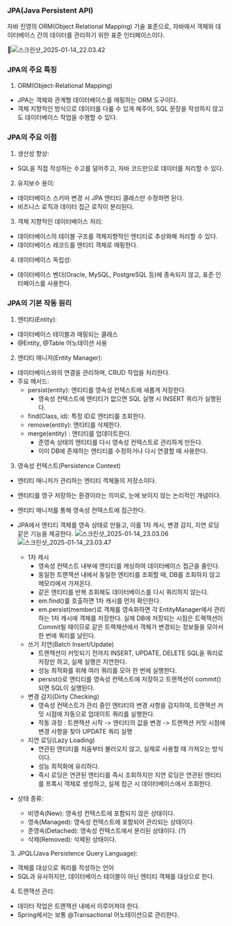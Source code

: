 ### JPA(Java Persistent API)
자바 진영의 ORM(Object Relational Mapping) 기술 표준으로, 자바에서 객체와 데이터베이스 간의 데이터를 관리하기 위한 표준 인터페이스이다.

![스크린샷_2025-01-14_22.03.42](/uploads/ff99bbf0ce97901d5111764da9d3828e/스크린샷_2025-01-14_22.03.42.png)

### JPA의 주요 특징
1. ORM(Object-Relational Mapping)
- JPA는 객체와 관계형 데이터베이스를 매핑하는 ORM 도구이다.
- 객체 지향적인 방식으로 데이터를 다룰 수 있게 해주어, SQL 문장을 작성하지 않고도 데이터베이스 작업을 수행할 수 있다.

### JPA의 주요 이점
1. 생산성 향상:
- SQL을 직접 작성하는 수고를 덜어주고, 자바 코드만으로 데이터를 처리할 수 있다.
2. 유지보수 용이:
- 데이터베이스 스키마 변경 시 JPA 엔티티 클래스만 수정하면 된다.
- 비즈니스 로직과 데이터 접근 로직이 분리된다.
3. 객체 지향적인 데이터베이스 처리:
- 데이터베이스의 테이블 구조를 객체지향적인 엔티티로 추상화해 처리할 수 있다.
- 데이터베이스 레코드를 엔티티 객체로 매핑한다.
4. 데이터베이스 독립성:
- 데이터베이스 벤더(Oracle, MySQL, PostgreSQL 등)에 종속되지 않고, 표준 인터페이스를 사용한다.

### JPA의 기본 작동 원리
1. 엔티티(Entity):
- 데이터베이스 테이블과 매핑되는 클래스
- @Entity, @Table 어노테이션 사용

2. 엔티티 매니저(Entity Manager):
* 데이터베이스와의 연결을 관리하며, CRUD 작업을 처리한다.
* 주요 메서드:
    - persist(entity): 엔티티를 영속성 컨텍스트에 새롭게 저장한다.
        + 영속성 컨텍스트에 엔티티가 없으면 SQL 실행 시 INSERT 쿼리가 실행된다.
    - find(Class<T>, id): 특정 ID로 엔티티를 조회한다.
    - remove(entity): 엔티티를 삭제한다.
    - merge(entity) : 엔티티를 업데이트한다.
        + 준영속 상태의 엔티티를 다시 영속성 컨텍스트로 관리하게 만든다.
        + 이미 DB에 존재하는 엔티티를 수정하거나 다시 연결할 때 사용한다.

3. 영속성 컨텍스트(Persistence Context)
* 엔티티 매니저가 관리하는 엔티티 객체들의 저장소이다.
* 엔티티를 영구 저장하는 환경이라는 의미로, 눈에 보이지 않는 논리적인 개념이다.
* 엔티티 매니저를 통해 영속성 컨텍스트에 접근한다.
* JPA에서 엔티티 객체를 영속 상태로 만들고, 이를 1차 캐시, 변경 감지, 지연 로딩 같은 기능을 제공한다.
![스크린샷_2025-01-14_23.03.06](/uploads/2ccb6b91d72c35cb4949e8f6ba135df6/스크린샷_2025-01-14_23.03.06.png)
![스크린샷_2025-01-14_23.03.47](/uploads/92c0e1211b11991f295df4572bf0ce88/스크린샷_2025-01-14_23.03.47.png)
    - 1차 캐시
        + 영속성 컨텍스트 내부에 엔티티를 캐싱하여 데이터베이스 접근을 줄인다.
        + 동일한 트랜잭션 내에서 동일한 엔티티를 조회할 때, DB를 조회하지 않고 메모리에서 가져온다.
        + 같은 엔티티를 반복 조회해도 데이터베이스를 다시 쿼리하지 않는다.
        + em.find()를 호출하면 1차 캐시를 먼저 확인한다.
        + em.persist(member)로 객체를 영속화하면 각 EntityManager에서 관리하는 1차 캐시에 객체를 저장한다. 실제 DB에 저장되는 시점은 트랙잭션이 Commit될 때이므로 같은 트랙재션에서 객체가 변경되는 정보들을 모아서 한 번에 쿼리를 날린다.
    - 쓰기 지연(Batch Insert/Update)
        + 트랜잭션이 커밋되기 전까지 INSERT, UPDATE, DELETE SQL을 쿼리로 저장만 하고, 실제 실행은 지연한다.
        + 성능 최적화를 위해 여러 쿼리를 모아 한 번에 실행한다.
        + persist()로 엔티티를 영속성 컨텍스트에 저장하고 트랜잭션이 commit()되면 SQL이 실행된다.
    - 변경 감지(Dirty Checking)
        + 영속성 컨텍스트가 관리 중인 엔티티의 변경 사항을 감지하여, 트랜잭션 커밋 시점에 자동으로 업데이트 쿼리를 실행한다.
        + 작동 과정 : 트랜잭션 시작 -> 엔티티의 값을 변경 -> 트랜잭션 커밋 시점에 변경 사항을 찾아 UPDATE 쿼리 실행
    - 지연 로딩(Lazy Loading)
        + 연관된 엔티티를 처음부터 불러오지 않고, 실제로 사용할 때 가져오는 방식이다.
        + 성능 최적화에 유리하다.
        + 즉시 로딩은 연관된 엔티티를 즉시 조회하지만 지연 로딩은 연관된 엔티티를 프록시 객체로 생성하고, 실제 접근 시 데이터베이스에서 조회한다.

* 상태 종류:
    - 비영속(New): 영속성 컨텍스트에 포함되지 않은 상태이다.
    - 영속(Managed): 영속성 컨텍스트에 포함되어 관리되는 상태이다.
    - 준영속(Detached): 영속성 컨텍스트에서 분리된 상태이다. (?)
    - 삭제(Removed): 삭제된 상태이다.

3. JPQL(Java Persistence Query Language):
- 객체를 대상으로 쿼리를 작성하는 언어
- SQL과 유사하지만, 데이터베이스 테이블이 아닌 엔티티 객체를 대상으로 한다.

4. 트랜잭션 관리:
- 데이터 작업은 트랜잭션 내에서 이루어져야 한다.
- Spring에서는 보통 @Transactional 어노테이션으로 관리한다.

